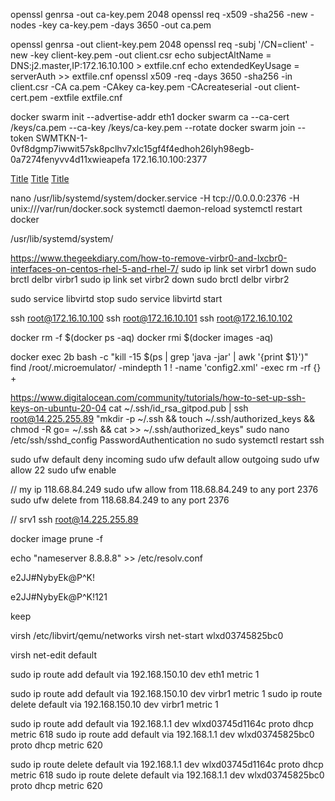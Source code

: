 openssl genrsa -out ca-key.pem 2048
openssl req -x509 -sha256 -new -nodes -key ca-key.pem -days 3650 -out ca.pem

openssl genrsa -out client-key.pem 2048
openssl req -subj '/CN=client' -new -key client-key.pem -out client.csr
echo subjectAltName = DNS:j2.master,IP:172.16.10.100 > extfile.cnf
echo extendedKeyUsage = serverAuth >> extfile.cnf
openssl x509 -req -days 3650 -sha256 -in client.csr -CA ca.pem -CAkey ca-key.pem -CAcreateserial -out client-cert.pem -extfile extfile.cnf

docker swarm  init --advertise-addr eth1
docker swarm ca --ca-cert /keys/ca.pem --ca-key /keys/ca-key.pem --rotate
docker swarm join --token SWMTKN-1-0vf8dgmp7iwwit57sk8pclhv7xlc15gf4f4edhoh26lyh98egb-0a7274fenyvv4d11xwieapefa 172.16.10.100:2377

[Title](https://stackoverflow.com/questions/52244214/installing-ssl-cert-in-docker-swarm)
[Title](https://docs.docker.com/config/daemon/)
[Title](https://stackoverflow.com/questions/44052054/unable-to-start-docker-after-configuring-hosts-in-daemon-json)

nano /usr/lib/systemd/system/docker.service
-H tcp://0.0.0.0:2376 -H unix:///var/run/docker.sock
systemctl daemon-reload
systemctl restart docker

/usr/lib/systemd/system/

https://www.thegeekdiary.com/how-to-remove-virbr0-and-lxcbr0-interfaces-on-centos-rhel-5-and-rhel-7/
sudo ip link set virbr1 down
sudo brctl delbr virbr1
sudo ip link set virbr2 down
sudo brctl delbr virbr2

sudo service libvirtd stop
sudo service libvirtd start

ssh root@172.16.10.100
ssh root@172.16.10.101
ssh root@172.16.10.102

docker rm -f $(docker ps -aq)
docker rmi $(docker images -aq)

docker exec 2b bash -c "kill -15 \$(ps | grep 'java -jar' | awk '{print \$1}')"
find /root/.microemulator/ -mindepth 1 ! -name 'config2.xml' -exec rm -rf {} +

https://www.digitalocean.com/community/tutorials/how-to-set-up-ssh-keys-on-ubuntu-20-04
cat ~/.ssh/id_rsa_gitpod.pub | ssh root@14.225.255.89 "mkdir -p ~/.ssh && touch ~/.ssh/authorized_keys && chmod -R go= ~/.ssh && cat >> ~/.ssh/authorized_keys"
sudo nano /etc/ssh/sshd_config
PasswordAuthentication no
sudo systemctl restart ssh

sudo ufw default deny incoming
sudo ufw default allow outgoing
sudo ufw allow 22
sudo ufw enable

// my ip
118.68.84.249
sudo ufw allow from 118.68.84.249 to any port 2376
sudo ufw delete from 118.68.84.249 to any port 2376

// srv1
ssh root@14.225.255.89

docker image prune -f

echo "nameserver 8.8.8.8" >> /etc/resolv.conf

e2JJ#NybyEk@P^K!

e2JJ#NybyEk@P^K!121

keep


virsh
/etc/libvirt/qemu/networks
virsh net-start wlxd03745825bc0

virsh net-edit default

sudo ip route add default via 192.168.150.10 dev eth1 metric 1

sudo ip route add default via 192.168.150.10 dev virbr1 metric 1
sudo ip route delete default via 192.168.150.10 dev virbr1 metric 1

sudo ip route add default via 192.168.1.1 dev wlxd03745d1164c proto dhcp metric 618 
sudo ip route add default via 192.168.1.1 dev wlxd03745825bc0 proto dhcp metric 620

sudo ip route delete default via 192.168.1.1 dev wlxd03745d1164c proto dhcp metric 618 
sudo ip route delete default via 192.168.1.1 dev wlxd03745825bc0 proto dhcp metric 620